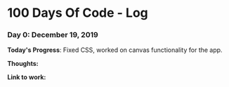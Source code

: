 # 100 Days Of Code - Log

### Day 0: December 19, 2019 


**Today's Progress**: Fixed CSS, worked on canvas functionality for the app.

**Thoughts:** 

**Link to work:** 


